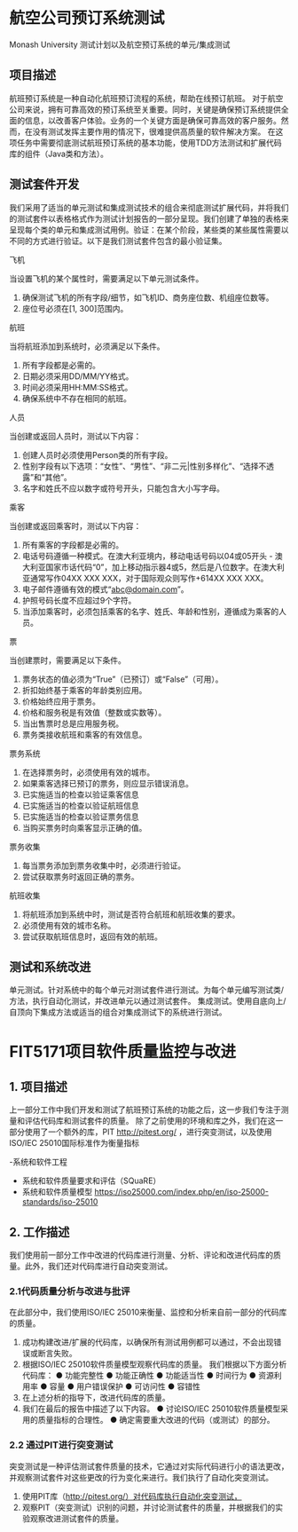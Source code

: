 # 航空公司预订系统测试
Monash University 测试计划以及航空预订系统的单元/集成测试
## 项目描述
航班预订系统是一种自动化航班预订流程的系统，帮助在线预订航班。
对于航空公司来说，拥有可靠高效的预订系统至关重要。同时，关键是确保预订系统提供全面的信息，以改善客户体验。业务的一个关键方面是确保可靠高效的客户服务。然而，在没有测试发挥主要作用的情况下，很难提供高质量的软件解决方案。
在这项任务中需要彻底测试航班预订系统的基本功能，使用TDD方法测试和扩展代码库的组件（Java类和方法）。
## 测试套件开发
我们采用了适当的单元测试和集成测试技术的组合来彻底测试扩展代码，并将我们的测试套件以表格格式作为测试计划报告的一部分呈现。我们创建了单独的表格来呈现每个类的单元和集成测试用例。验证：在某个阶段，某些类的某些属性需要以不同的方式进行验证。以下是我们测试套件包含的最小验证集。

飞机

当设置飞机的某个属性时，需要满足以下单元测试条件。
1. 确保测试飞机的所有字段/细节，如飞机ID、商务座位数、机组座位数等。
2. 座位号必须在[1, 300]范围内。

航班

当将航班添加到系统时，必须满足以下条件。
1. 所有字段都是必需的。
2. 日期必须采用DD/MM/YY格式。
3. 时间必须采用HH:MM:SS格式。
4. 确保系统中不存在相同的航班。

人员

当创建或返回人员时，测试以下内容：
1. 创建人员时必须使用Person类的所有字段。
2. 性别字段有以下选项：“女性”、“男性”、“非二元|性别多样化”、“选择不透露”和“其他”。
3. 名字和姓氏不应以数字或符号开头，只能包含大小写字母。

乘客

当创建或返回乘客时，测试以下内容：
1. 所有乘客的字段都是必需的。
2. 电话号码遵循一种模式。在澳大利亚境内，移动电话号码以04或05开头 - 澳大利亚国家市话代码“0”，加上移动指示器4或5，然后是八位数字。在澳大利亚通常写作04XX XXX XXX，对于国际观众则写作+614XX XXX XXX。
3. 电子邮件遵循有效的模式“abc@domain.com”。
4. 护照号码长度不应超过9个字符。
5. 当添加乘客时，必须包括乘客的名字、姓氏、年龄和性别，遵循成为乘客的人员。

票

当创建票时，需要满足以下条件。
1. 票务状态的值必须为“True”（已预订）或“False”（可用）。
2. 折扣始终基于乘客的年龄类别应用。
3. 价格始终应用于票务。
4. 价格和服务税是有效值（整数或实数等）。
5. 当出售票时总是应用服务税。
6. 票务类接收航班和乘客的有效信息。

票务系统

1. 在选择票务时，必须使用有效的城市。
2. 如果乘客选择已预订的票务，则应显示错误消息。
3. 已实施适当的检查以验证乘客信息
4. 已实施适当的检查以验证航班信息
5. 已实施适当的检查以验证票务信息
6. 当购买票务时向乘客显示正确的值。

票务收集

1. 每当票务添加到票务收集中时，必须进行验证。
2. 尝试获取票务时返回正确的票务。

航班收集

1. 将航班添加到系统中时，测试是否符合航班和航班收集的要求。
2. 必须使用有效的城市名称。
3. 尝试获取航班信息时，返回有效的航班。

## 测试和系统改进
单元测试。针对系统中的每个单元对测试套件进行测试。为每个单元编写测试类/方法，执行自动化测试，并改进单元以通过测试套件。
集成测试。使用自底向上/自顶向下集成方法或适当的组合对集成测试下的系统进行测试。

# FIT5171项目软件质量监控与改进

## 1. 项目描述

上一部分工作中我们开发和测试了航班预订系统的功能之后，这一步我们专注于测量和评估代码库和测试套件的质量。
除了之前使用的环境和库之外，我们在这一部分使用了一个额外的库，PIT http://pitest.org/  ，进行突变测试，以及使用ISO/IEC 25010国际标准作为衡量指标

-系统和软件工程 
- 系统和软件质量要求和评估（SQuaRE）
- 系统和软件质量模型 https://iso25000.com/index.php/en/iso-25000-standards/iso-25010 

## 2. 工作描述

我们使用前一部分工作中改进的代码库进行测量、分析、评论和改进代码库的质量。此外，我们还对代码库进行自动突变测试。

### 2.1代码质量分析与改进与批评
在此部分中，我们使用ISO/IEC 25010来衡量、监控和分析来自前一部分的代码库的质量。
1. 成功构建改进/扩展的代码库，以确保所有测试用例都可以通过，不会出现错误或断言失败。
2. 根据ISO/IEC 25010软件质量模型观察代码库的质量。
我们根据以下方面分析代码库：
● 功能完整性
● 功能正确性
● 功能适当性
● 时间行为
● 资源利用率
● 容量
● 用户错误保护
● 可访问性
● 容错性
3. 在上述分析的指导下，改进代码库的质量。
4. 我们在最后的报告中描述了以下内容。
● 讨论ISO/IEC 25010软件质量模型采用的质量指标的合理性。
● 确定需要重大改进的代码（或测试）的部分。

### 2.2 通过PIT进行突变测试

突变测试是一种评估测试套件质量的技术，它通过对实际代码进行小的语法更改，并观察测试套件对这些更改的行为变化来进行。我们执行了自动化突变测试。
1. 使用PIT库（http://pitest.org/）对代码库执行自动化突变测试，
2. 观察PIT（突变测试）识别的问题，并讨论测试套件的质量，并根据我们的实验观察改进测试套件的质量。
